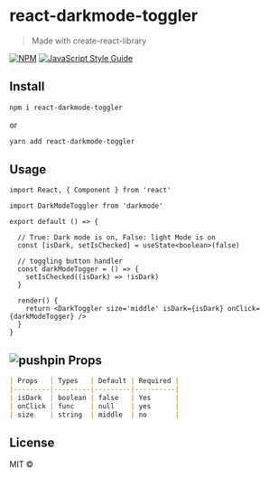 # react-darkmode-toggler

> Made with create-react-library

[![NPM](https://img.shields.io/npm/v/darkmode.svg)](https://www.npmjs.com/package/darkmode) [![JavaScript Style Guide](https://img.shields.io/badge/code_style-standard-brightgreen.svg)](https://standardjs.com)

## Install

```bash
npm i react-darkmode-toggler
```

or

```bash
yarn add react-darkmode-toggler
```

## Usage

```tsx
import React, { Component } from 'react'

import DarkModeToggler from 'darkmode'

export default () => {

  // True: Dark mode is on, False: light Mode is on
  const [isDark, setIsChecked] = useState<boolean>(false)

  // toggling button handler
  const darkModeTogger = () => {
    setIsChecked((isDark) => !isDark)
  }

  render() {
    return <DarkToggler size='middle' isDark={isDark} onClick={darkModeTogger} />
  }
}
```

## [](https://github.com/lifeeric)![pushpin](https://github.githubassets.com/images/icons/emoji/unicode/1f4cc.png)  Props

```markdown
| Props   | Types   | Default | Required |
|---------|---------|---------|----------|
| isDark  | boolean | false   | Yes      |
| onClick | func    | null    | yes      |
| size    | string  | middle  | no       |
```


## License

MIT © [](https://github.com/)
